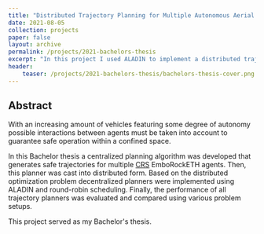 ```yaml
---
title: "Distributed Trajectory Planning for Multiple Autonomous Aerial Vehicles"
date: 2021-08-05
collection: projects
paper: false
layout: archive
permalink: /projects/2021-bachelors-thesis
excerpt: "In this project I used ALADIN to implement a distributed trajectory planner for multiple aerial vehicles (such as quadcopters) and compared it to more naïve approaches as well as the coresponding centralized planner."
header:
    teaser: /projects/2021-bachelors-thesis/bachelors-thesis-cover.png
---
```


Abstract
--------

With an increasing amount of vehicles featuring some degree of autonomy possible interactions between agents must be taken into account to guarantee safe operation within a confined space.

In this Bachelor thesis a centralized planning algorithm was developed that generates safe trajectories for multiple <a href="https://arxiv.org/abs/2209.12048" target="_blank" rel="noopener noreferrer">CRS</a> EmboRockETH agents. Then, this planner was cast into distributed form. Based on the distributed optimization problem decentralized planners were implemented using ALADIN and round-robin scheduling. Finally, the performance of all trajectory planners was evaluated and compared using various problem setups.

This project served as my Bachelor's thesis.
